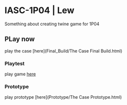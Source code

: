 # IASC-1P04 | Lew

Something about creating twine game for 1P04

## PLay now

play the case [here](Final_Build/The Case Final Build.html)

### Playtest

play game [here](Playtest/playtest)

### Prototype

play prototype [here](Prototype/The Case Prototype.html)
